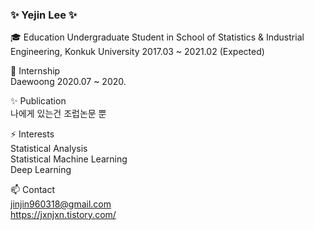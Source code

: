 ### ✨ Yejin Lee ✨

<!--
**cryingjin/cryingjin** is a ✨ _special_ ✨ repository because its `README.md` (this file) appears on your GitHub profile.

Here are some ideas to get you started:

- 🔭 I’m currently working on ...
- 🌱 I’m currently learning ...
- 👯 I’m looking to collaborate on ...
- 🤔 I’m looking for help with ...
- 💬 Ask me about ...
- 📫 How to reach me: ...
- 😄 Pronouns: ...
- ⚡ Fun fact: ...
-->

🎓 Education
Undergraduate Student in School of Statistics & Industrial Engineering, Konkuk University 2017.03 ~ 2021.02 (Expected)   

🔭 Internship  
Daewoong 2020.07 ~ 2020.  

✨ Publication  
나에게 있는건 조럽논문 뿐  

⚡ Interests  
Statistical Analysis  
Statistical Machine Learning  
Deep Learning

📫 Contact  
jinjin960318@gmail.com  
https://jxnjxn.tistory.com/
